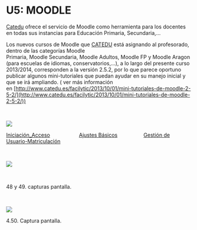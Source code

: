 
# U5:  MOODLE

[Catedu](http://www.catedu.es) ofrece el servicio de Moodle como herramienta para los docentes en todas sus instancias para Educación Primaria, Secundaria,...

Los nuevos cursos de Moodle que [CATEDU](http://www.catedu.es/webcatedu/index.php?option=com_content&amp;amp;view=article&amp;amp;id=69) está asignando al profesorado, dentro de las categorías Moodle Primaria, Moodle Secundaria, Moodle Adultos, Moodle FP y Moodle Aragon (para escuelas de idiomas, conservatorios,…), a lo largo del presente curso 2013/2014, corresponden a la versión 2.5.2, por lo que parece oportuno publicar algunos mini-tutoriales que puedan ayudar en su manejo inicial y que se irá ampliando. ( ver más información en [http://www.catedu.es/facilytic/2013/10/01/mini-tutoriales-de-moodle-2-5-2/](http://www.catedu.es/facilytic/2013/10/01/mini-tutoriales-de-moodle-2-5-2/))

 


![](http://facilytic.catedu.es/wp-content/uploads/2013/10/moodle_catedu.jpg)

[Iniciación_Acceso](http://facilytic.catedu.es/wp-content/uploads/2013/10/Manual_0_moodle252_Acceso.pdf)                    [Ajustes Básicos](http://facilytic.catedu.es/wp-content/uploads/2013/10/Manual_1_moodle252_Ajustes.pdf)                  [Gestión de Usuario-Matriculación](http://facilytic.catedu.es/wp-content/uploads/2013/10/Manual_2a_moodle252_Usuarios.pdf)

 


![](http://facilytic.catedu.es/wp-content/uploads/2013/10/moodle.jpg)

 

48 y 49. capturas pantalla.

 


![](capturadamoodle.jpg)

4.50. Captura pantalla.

 

